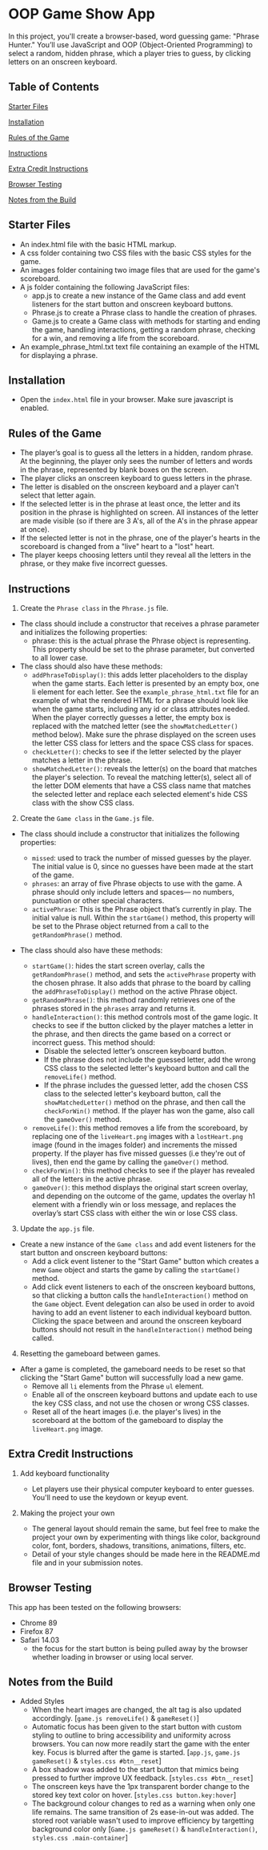 # OOP Game Show App

In this project, you'll create a browser-based, word guessing game: "Phrase Hunter." You’ll use JavaScript and OOP (Object-Oriented Programming) to select a random, hidden phrase, which a player tries to guess, by clicking letters on an onscreen keyboard.

## Table of Contents

[Starter Files](#starter-files)

[Installation](#installation)

[Rules of the Game](#rules-of-the-game)

[Instructions](#instructions)

[Extra Credit Instructions](#extra-credit-instructions)

[Browser Testing](#browser-testing)

[Notes from the Build](#notes-from-the-build)

## Starter Files

- An index.html file with the basic HTML markup.
- A css folder containing two CSS files with the basic CSS styles for the game.
- An images folder containing two image files that are used for the game's scoreboard.
- A js folder containing the following JavaScript files:
  - app.js to create a new instance of the Game class and add event listeners for the start button and onscreen keyboard buttons.
  - Phrase.js to create a Phrase class to handle the creation of phrases.
  - Game.js to create a Game class with methods for starting and ending the game, handling interactions, getting a random phrase, checking for a win, and removing a life from the scoreboard.
- An example_phrase_html.txt text file containing an example of the HTML for displaying a phrase.

## Installation

- Open the `index.html` file in your browser. Make sure javascript is enabled.

## Rules of the Game

- The player’s goal is to guess all the letters in a hidden, random phrase. At the beginning, the player only sees the number of letters and words in the phrase, represented by blank boxes on the screen.
- The player clicks an onscreen keyboard to guess letters in the phrase.
- The letter is disabled on the onscreen keyboard and a player can't select that letter again.
- If the selected letter is in the phrase at least once, the letter and its position in the phrase is highlighted on screen. All instances of the letter are made visible (so if there are 3 A's, all of the A's in the phrase appear at once).
- If the selected letter is not in the phrase, one of the player's hearts in the scoreboard is changed from a "live" heart to a "lost" heart.
- The player keeps choosing letters until they reveal all the letters in the phrase, or they make five incorrect guesses.

## Instructions

1. Create the `Phrase class` in the `Phrase.js` file.

- The class should include a constructor that receives a phrase parameter and initializes the following properties:
  - phrase: this is the actual phrase the Phrase object is representing. This property should be set to the phrase parameter, but converted to all lower case.
- The class should also have these methods:
  - `addPhraseToDisplay()`: this adds letter placeholders to the display when the game starts. Each letter is presented by an empty box, one li element for each letter. See the `example_phrase_html.txt` file for an example of what the rendered HTML for a phrase should look like when the game starts, including any id or class attributes needed. When the player correctly guesses a letter, the empty box is replaced with the matched letter (see the `showMatchedLetter()` method below). Make sure the phrase displayed on the screen uses the letter CSS class for letters and the space CSS class for spaces.
  - `checkLetter()`: checks to see if the letter selected by the player matches a letter in the phrase.
  - `showMatchedLetter()`: reveals the letter(s) on the board that matches the player's selection. To reveal the matching letter(s), select all of the letter DOM elements that have a CSS class name that matches the selected letter and replace each selected element's hide CSS class with the show CSS class.

2. Create the `Game class` in the `Game.js` file.

- The class should include a constructor that initializes the following properties:

  - `missed`: used to track the number of missed guesses by the player. The initial value is 0, since no guesses have been made at the start of the game.
  - `phrases`: an array of five Phrase objects to use with the game. A phrase should only include letters and spaces— no numbers, punctuation or other special characters.
  - `activePhrase`: This is the Phrase object that’s currently in play. The initial value is null. Within the `startGame()` method, this property will be set to the Phrase object returned from a call to the `getRandomPhrase()` method.

- The class should also have these methods:

  - `startGame()`: hides the start screen overlay, calls the `getRandomPhrase()` method, and sets the `activePhrase` property with the chosen phrase. It also adds that phrase to the board by calling the `addPhraseToDisplay()` method on the active Phrase object.
  - `getRandomPhrase()`: this method randomly retrieves one of the phrases stored in the `phrases` array and returns it.
  - `handleInteraction()`: this method controls most of the game logic. It checks to see if the button clicked by the player matches a letter in the phrase, and then directs the game based on a correct or incorrect guess. This method should:
    - Disable the selected letter’s onscreen keyboard button.
    - If the phrase does not include the guessed letter, add the wrong CSS class to the selected letter's keyboard button and call the `removeLife()` method.
    - If the phrase includes the guessed letter, add the chosen CSS class to the selected letter's keyboard button, call the `showMatchedLetter()` method on the phrase, and then call the `checkForWin()` method. If the player has won the game, also call the `gameOver()` method.
  - `removeLife()`: this method removes a life from the scoreboard, by replacing one of the `liveHeart.png` images with a `lostHeart.png` image (found in the images folder) and increments the missed property. If the player has five missed guesses (i.e they're out of lives), then end the game by calling the `gameOver()` method.
  - `checkForWin()`: this method checks to see if the player has revealed all of the letters in the active phrase.
  - `gameOver()`: this method displays the original start screen overlay, and depending on the outcome of the game, updates the overlay h1 element with a friendly win or loss message, and replaces the overlay’s start CSS class with either the win or lose CSS class.

3. Update the `app.js` file.

- Create a new instance of the `Game class` and add event listeners for the start button and onscreen keyboard buttons:
  - Add a click event listener to the "Start Game" button which creates a new `Game` object and starts the game by calling the `startGame()` method.
  - Add click event listeners to each of the onscreen keyboard buttons, so that clicking a button calls the `handleInteraction()` method on the `Game` object. Event delegation can also be used in order to avoid having to add an event listener to each individual keyboard button. Clicking the space between and around the onscreen keyboard buttons should not result in the `handleInteraction()` method being called.

4. Resetting the gameboard between games.

- After a game is completed, the gameboard needs to be reset so that clicking the "Start Game" button will successfully load a new game.
  - Remove all `li` elements from the Phrase `ul` element.
  - Enable all of the onscreen keyboard buttons and update each to use the key CSS class, and not use the chosen or wrong CSS classes.
  - Reset all of the heart images (i.e. the player's lives) in the scoreboard at the bottom of the gameboard to display the `liveHeart.png` image.

## Extra Credit Instructions

1. Add keyboard functionality

   - Let players use their physical computer keyboard to enter guesses. You'll need to use the keydown or keyup event.

2. Making the project your own
   - The general layout should remain the same, but feel free to make the project your own by experimenting with things like color, background color, font, borders, shadows, transitions, animations, filters, etc.
   - Detail of your style changes should be made here in the README.md file and in your submission notes.

## Browser Testing

This app has been tested on the following browsers:

- Chrome 89
- Firefox 87
- Safari 14.03
  - the focus for the start button is being pulled away by the browser whether loading in browser or using local server.

## Notes from the Build

- Added Styles
  - When the heart images are changed, the alt tag is also updated accordingly. [`game.js removeLife()` & `gameReset()`]
  - Automatic focus has been given to the start button with custom styling to outline to bring accessibility and uniformity across browsers. You can now more readily start the game with the enter key. Focus is blurred after the game is started. [`app.js`, `game.js gameReset()` & `styles.css #btn__reset`]
  - A box shadow was added to the start button that mimics being pressed to further improve UX feedback. [`styles.css #btn__reset`]
  - The onscreen keys have the 1px transparent border change to the stored key text color on hover. [`styles.css button.key:hover`]
  - The background colour changes to red as a warning when only one life remains. The same transition of 2s ease-in-out was added. The stored root variable wasn't used to improve efficiency by targetting background color only [`Game.js gameReset()` & `handleInteraction()`, `styles.css .main-container`]
